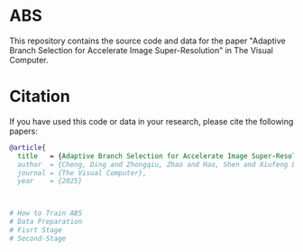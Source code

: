 # ABS
This repository contains the source code and data for the paper "Adaptive Branch Selection for Accelerate Image Super-Resolution" in The Visual Computer.
# Citation
If you have used this code or data in your research, please cite the following papers:

```BibTeX
@article{
  title   = {Adaptive Branch Selection for Accelerate Image Super-Resolution}
  author  = {Cheng, Ding and Zhongqiu, Zhao and Hao, Shen and Xiufeng Liu}
  journal = {The Visual Computer},
  year    = {2025}



# How to Train ABS
# Data Preparation
# Fisrt Stage
# Second-Stage
